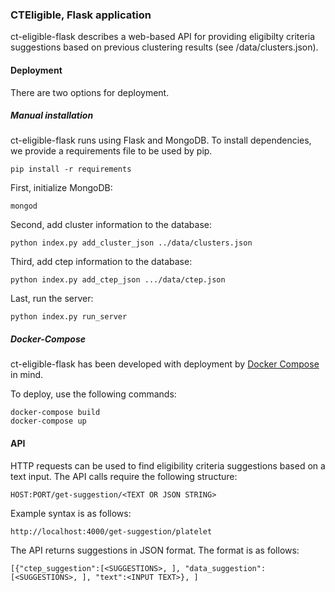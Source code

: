 ### CTEligible, Flask application

ct-eligible-flask describes a web-based API for providing eligibilty criteria suggestions based on previous clustering results (see /data/clusters.json).

#### Deployment

There are two options for deployment.

##### Manual installation

ct-eligible-flask runs using Flask and MongoDB. To install dependencies, we provide a requirements file to be used by pip.

```
pip install -r requirements
```

First, initialize MongoDB:

```
mongod
```

Second, add cluster information to the database:

```
python index.py add_cluster_json ../data/clusters.json
```

Third, add ctep information to the database:

```
python index.py add_ctep_json .../data/ctep.json
```


Last, run the server:

```
python index.py run_server
```

##### Docker-Compose

ct-eligible-flask has been developed with deployment by [Docker Compose](https://docs.docker.com/compose/) in mind.

To deploy, use the following commands:

```
docker-compose build
docker-compose up
```

#### API

HTTP requests can be used to find eligibility criteria suggestions based on a text input.  The API calls require the following structure:

```
HOST:PORT/get-suggestion/<TEXT OR JSON STRING>
```

Example syntax is as follows:

```
http://localhost:4000/get-suggestion/platelet
```

The API returns suggestions in JSON format.  The format is as follows:

```
[{"ctep_suggestion":[<SUGGESTIONS>, ], "data_suggestion":[<SUGGESTIONS>, ], "text":<INPUT TEXT>}, ]
```
